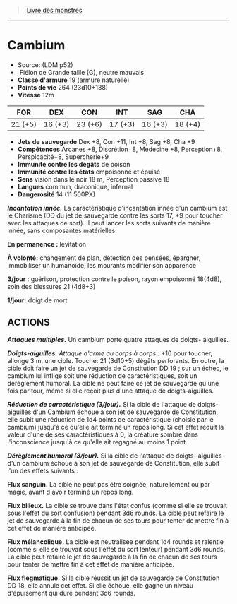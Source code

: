 ﻿> [Livre des monstres](tome_of_beasts.md)

---

# Cambium

- Source: (LDM p52)
-  Fiélon de Grande taille (G), neutre mauvais
- **Classe d'armure** 19 (armure naturelle)
- **Points de vie** 264 (23d10+138)
- **Vitesse** 12m

|FOR|DEX|CON|INT|SAG|CHA|
|---|---|---|---|---|---|
|21 (+5)|16 (+3)|23 (+6)|17 (+3)|16 (+3)|18 (+4)|

- **Jets de sauvegarde** Dex +8, Con +11, Int +8, Sag +8, Cha +9
- **Compétences** Arcanes +8, Discrétion+8, Médecine +8, Perception+8, Perspicacité+8, Supercherie+9
- **Immunité contre les dégâts** de poison
- **Immunité contre les états** empoisonné et épuisé
- **Sens** vision dans le noir 18 m, Perception passive 18
- **Langues** commun, draconique, infernal
- **Dangerosité** 14 (11 500PX)

**_Incantation innée._** La caractéristique d'incantation innée d'un cambium est le Charisme (DD du jet de sauvegarde contre les sorts 17, +9 pour toucher avec les attaques de sort). Il peut lancer les sorts suivants de manière innée, sans composantes matérielles:

**En permanence :** lévitation

**À volonté:** changement de plan, détection des pensées, épargner, immobiliser un humanoïde, les mourants modifier son apparence

**3/jour :** guérison, protection contre le poison, rayon empoisonné
18(4d8), soin des blessures 21 (4d8+3)

**1/jour:** doigt de mort

## ACTIONS

**_Attaques multiples._** Un cambium porte quatre attaques de doigts- aiguilles.

**_Doigts-aiguilles._** _Attaque d'arme au corps à corps :_ +10 pour toucher, allonge 3 m, une cible. Touché: 21 (3d10+5) dégâts perforants. En outre, la cible doit faire un jet de sauvegarde de Constitution DD 19 ; sur un échec, le cambium lui inflige soit une
réduction de caractéristiques, soit un dérèglement humoral. La cible ne peut faire ce jet de sauvegarde qu'une fois par tour, même si elle reçoit plus d'une attaque de doigts-aiguilles.

**_Réduction de caractéristique (3/jour)._** Si la cible de l'attaque de doigts-aiguilles d'un Cambium échoue à son jet de sauvegarde de Constitution, elle subit une réduction de 1d4 points de caractéristique (choisie par le cambium) jusqu'à ce qu'elle ait terminé un repos long. Si cet effet réduit la valeur d'une de ses caractéristiques à 0, la créature sombre dans l'inconscience jusqu'à ce qu'elle ait regagné au moins 1 point.

**_Dérèglement humoral (3/jour)._** Si la cible de l'attaque de doigts- aiguilles d'un cambium échoue à son jet de sauvegarde de Constitution, elle subit l'un des effets suivants :

**Flux sanguin.** La cible ne peut pas être soignée, naturellement ou par magie, avant d'avoir terminé un repos long.

**Flux bilieux.** La cible se trouve dans l'état confus (comme si elle se trouvait sous l'effet du sort confusion) pendant 3d6 rounds. La cible peut refaire le jet de sauvegarde à la fin de chacun de ses tours pour tenter de mettre fin à cet effet de manière anticipée.

**Flux mélancolique.** La cible est neutralisée pendant 1d4 rounds et ralentie (comme si elle se trouvait sous l'effet du sort lenteur) pendant 3d6 rounds. La cible peut refaire le jet de sauvegarde à la fin de chacun de ses tours pour tenter de mettre fin à cet effet de manière anticipée.

**Flux flegmatique.** Si la cible réussit un jet de sauvegarde de Constitution DD 18, elle annule cet effet. Si elle échoue, elle gagne un niveau d'épuisement qui dure pendant 3d6 rounds.

